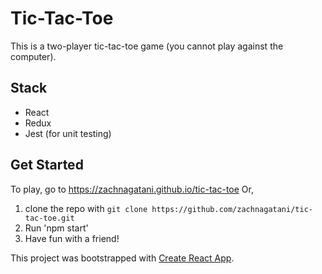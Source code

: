 # Tic-Tac-Toe
This is a two-player tic-tac-toe game (you cannot play against the computer).

## Stack
 - React
 - Redux
 - Jest (for unit testing)

## Get Started
To play, go to https://zachnagatani.github.io/tic-tac-toe
Or, 
  1. clone the repo with `git clone https://github.com/zachnagatani/tic-tac-toe.git`
  2. Run 'npm start'
  3. Have fun with a friend!

This project was bootstrapped with [Create React App](https://github.com/facebookincubator/create-react-app).
